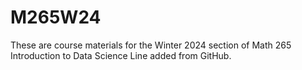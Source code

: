 # M265W24
These are course materials for the Winter 2024 section of Math 265 Introduction to Data Science
Line added from GitHub.
